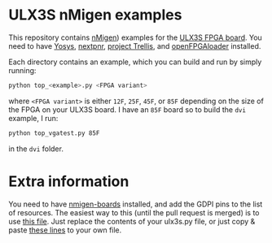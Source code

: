 # ULX3S nMigen examples
This repository contains [nMigen](https://github.com/nmigen/nmigen)) examples for the [ULX3S FPGA board](https://ulx3s.github.io/). You need to have [Yosys](https://github.com/YosysHQ/yosys), [nextpnr](https://github.com/YosysHQ/nextpnr), [project Trellis](https://github.com/YosysHQ/prjtrellis), and [openFPGAloader](https://github.com/trabucayre/openFPGALoader) installed.

Each directory contains an example, which you can build and run by simply running:

```bash
python top_<example>.py <FPGA variant>
```

where `<FPGA variant>` is either `12F`, `25F`, `45F`, or `85F` depending on the size of the FPGA on your ULX3S board. I have an `85F` board so to build the `dvi` example, I run:

```bash
python top_vgatest.py 85F
```

in the `dvi` folder.

# Extra information
You need to have [nmigen-boards](https://github.com/nmigen/nmigen-boards) installed, and add the GDPI pins to the list of resources. The easiest way to this (until the pull request is merged) is to use [this file](https://github.com/nmigen/nmigen-boards/blob/b95f5a11b3174ea0c9a7c8dfa7cb187c178b9034/nmigen_boards/ulx3s.py). Just replace the contents of your ulx3s.py file, or just copy & paste [these lines](https://github.com/nmigen/nmigen-boards/blob/b95f5a11b3174ea0c9a7c8dfa7cb187c178b9034/nmigen_boards/ulx3s.py#L107-L115) to your own file.
